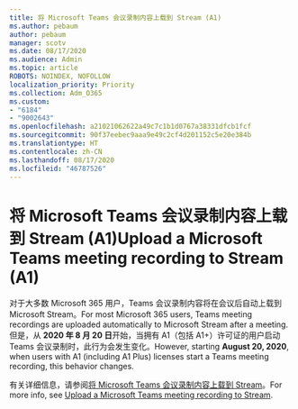 ```yaml
---
title: 将 Microsoft Teams 会议录制内容上载到 Stream (A1)
ms.author: pebaum
author: pebaum
manager: scotv
ms.date: 08/17/2020
ms.audience: Admin
ms.topic: article
ROBOTS: NOINDEX, NOFOLLOW
localization_priority: Priority
ms.collection: Adm_O365
ms.custom:
- "6184"
- "9002643"
ms.openlocfilehash: a21021062622a49c7c1b1d0767a38331dfcb1fcf
ms.sourcegitcommit: 90f37eebec9aaa9e49c2cf4d201152c5e20e384b
ms.translationtype: HT
ms.contentlocale: zh-CN
ms.lasthandoff: 08/17/2020
ms.locfileid: "46787526"
---
```

# <a name="upload-a-microsoft-teams-meeting-recording-to-stream-a1"></a><span data-ttu-id="7a1e0-102">将 Microsoft Teams 会议录制内容上载到 Stream (A1)</span><span class="sxs-lookup"><span data-stu-id="7a1e0-102">Upload a Microsoft Teams meeting recording to Stream (A1)</span></span>

<span data-ttu-id="7a1e0-103">对于大多数 Microsoft 365 用户，Teams 会议录制内容将在会议后自动上载到 Microsoft Stream。</span><span class="sxs-lookup"><span data-stu-id="7a1e0-103">For most Microsoft 365 users, Teams meeting recordings are uploaded automatically to Microsoft Stream after a meeting.</span></span> <span data-ttu-id="7a1e0-104">但是，从 **2020 年 8 月 20 日**开始，当拥有 A1（包括 A1+）许可证的用户启动 Teams 会议录制时，此行为会发生变化。</span><span class="sxs-lookup"><span data-stu-id="7a1e0-104">However, starting  **August 20, 2020**, when users with A1 (including A1 Plus) licenses start a Teams meeting recording, this behavior changes.</span></span>  

<span data-ttu-id="7a1e0-105">有关详细信息，请参阅[将 Microsoft Teams 会议录制内容上载到 Stream](https://docs.microsoft.com/stream/portal-upload-teams-meeting-recording)。</span><span class="sxs-lookup"><span data-stu-id="7a1e0-105">For more info, see [Upload a Microsoft Teams meeting recording to Stream](https://docs.microsoft.com/stream/portal-upload-teams-meeting-recording).</span></span>